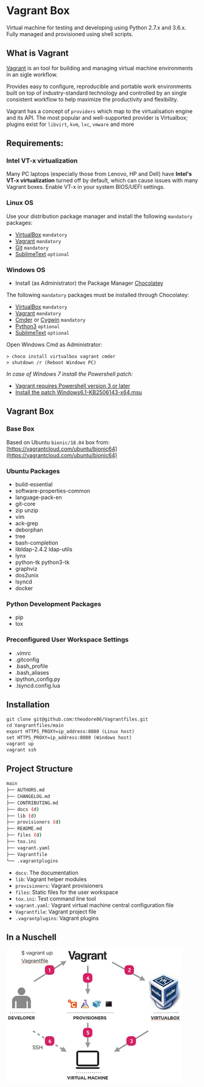 # Vagrant Box
Virtual machine for testing and developing using Python 2.7.x and 3.6.x.
Fully managed and provisioned using shell scripts.

## What is Vagrant
[Vagrant](https://www.vagrantup.com/docs/index.html) is an tool for building and managing virtual machine environments in an sigle workflow.

Provides easy to configure, reproducible and portable work environments built on top of industry-standard technology
and controlled by an single consistent workflow to help maximize the productivity and flexibility.

Vagrant has a concept of `providers` which map to the virtualisation engine and its API.
The most popular and well-supported provider is Virtualbox; plugins exist for `libvirt`, `kvm`, `lxc`, `vmware` and more

## Requirements:

### Intel VT-x virtualization
Many PC laptops (especially those from Lenovo, HP and Dell) have **Intel's VT-x virtualization**
turned off by default, which can cause issues with many Vagrant boxes. Enable VT-x in your system BIOS/UEFI settings.

### Linux OS
Use your distribution package manager and install the following `mandatory` packages:

- [VirtualBox](https://www.virtualbox.org/wiki/Downloads) `mandatory`
- [Vagrant](https://www.vagrantup.com/downloads.html) `mandatory`
- [Git](https://git-scm.com/book/en/v1/Getting-Started-Installing-Git) `mandatory`
- [SublimeText](http://docs.sublimetext.info/en/latest/getting_started/install.html) `optional`

### Windows OS
* Install (as Administrator) the Package Manager [Chocolatey](https://chocolatey.org/install)

The following `mandatory` packages must be installed through Chocolatey:

* [VirtualBox](https://chocolatey.org/packages/virtualbox) `mandatory`
* [Vagrant](https://chocolatey.org/packages/vagrant) `mandatory`
* [Cmder](https://chocolatey.org/packages/Cmder) or [Cygwin](https://chocolatey.org/packages/Cygwin) `mandatory`
* [Python3](https://chocolatey.org/packages/python3) `optional`
* [SublimeText](https://chocolatey.org/packages/SublimeText3) `optional`

Open Windows Cmd as Administrator:

```console
> choco install virtualbox vagrant cmder
> shutdown /r (Reboot Windows PC)
```

*In case of Windows 7 install the Powershell patch:*

* [Vagrant requires Powershell version 3 or later](https://stackoverflow.com/questions/1825585/determine-installed-powershell-version)
* [Install the patch Windows6.1-KB2506143-x64.msu](https://www.microsoft.com/en-us/download/details.aspx?id=34595)

## Vagrant Box

### Base Box
Based on Ubuntu `bionic/18.04` box from: [https://vagrantcloud.com/ubuntu/bionic64](https://vagrantcloud.com/ubuntu/bionic64)

### Ubuntu Packages
- build-essential
- software-properties-common
- language-pack-en
- git-core
- zip unzip
- vim
- ack-grep
- deborphan
- tree
- bash-completion
- libldap-2.4.2 ldap-utils
- lynx
- python-tk python3-tk
- graphviz
- dos2unix
- lsyncd
- docker

### Python Development Packages
- pip
- tox

### Preconfigured User Workspace Settings
- .vimrc
- .gitconfig
- .bash_profile
- .bash_aliases
- ipython_config.py
- .lsyncd.config.lua

## Installation
```console
git clone git@github.com:theodore86/Vagrantfiles.git
cd Vangrantfiles/main
export HTTPS_PROXY=ip_address:8080 (Linux host)
set HTTPS_PROXY=ip_address:8080 (Windows host)
vagrant up
vagrant ssh
```

## Project Structure
```bash
main
├── AUTHORS.md
├── CHANGELOG.md
├── CONTRIBUTING.md
├── docs (d)
├── lib (d)
├── provisioners (d)
├── README.md
├── files (d)
├── tox.ini
├── vagrant.yaml
├── Vagrantfile
└── .vagrantplugins
```

* ``docs``: The documentation
* ``lib``:  Vagrant helper modules
* ``provisioners``: Vagrant provisioners
* ``files``: Static files for the user workspace
* ``tox.ini``: Test command line tool
* ``vagrant.yaml``: Vagrant virtual machine central configuration file
* ``Vagrantfile``: Vagrant project file
* ``.vagrantplugins``: Vagrant plugins

## In a Nuschell
![Vagrant Workflow](docs/img/vagrant.png "Vagrant Workflow")
